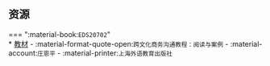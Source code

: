 ## 资源  
=== ":material-book:`EDS20702`"  
    * [教材](https://api.mir6.com/api/lanzou?url=https://cqu-openlib.lanzout.com/ix1RV29iiqji&down=true) - :material-format-quote-open:`跨文化商务沟通教程：阅读与案例` - :material-account:`庄恩平` - :material-printer:`上海外语教育出版社`  